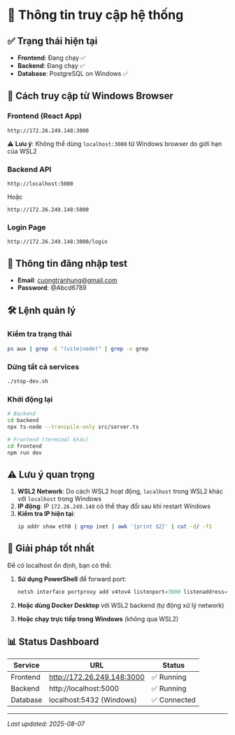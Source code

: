 # 🚀 Thông tin truy cập hệ thống

## ✅ Trạng thái hiện tại
- **Frontend**: Đang chạy ✅
- **Backend**: Đang chạy ✅
- **Database**: PostgreSQL on Windows ✅

## 📱 Cách truy cập từ Windows Browser

### Frontend (React App)
```
http://172.26.249.148:3000
```
⚠️ **Lưu ý**: Không thể dùng `localhost:3000` từ Windows browser do giới hạn của WSL2

### Backend API
```
http://localhost:5000
```
Hoặc
```
http://172.26.249.148:5000
```

### Login Page
```
http://172.26.249.148:3000/login
```

## 🔑 Thông tin đăng nhập test
- **Email**: cuongtranhung@gmail.com
- **Password**: @Abcd6789

## 🛠️ Lệnh quản lý

### Kiểm tra trạng thái
```bash
ps aux | grep -E "(vite|node)" | grep -v grep
```

### Dừng tất cả services
```bash
./stop-dev.sh
```

### Khởi động lại
```bash
# Backend
cd backend
npx ts-node --transpile-only src/server.ts

# Frontend (terminal khác)
cd frontend
npm run dev
```

## ⚠️ Lưu ý quan trọng

1. **WSL2 Network**: Do cách WSL2 hoạt động, `localhost` trong WSL2 khác với `localhost` trong Windows
2. **IP động**: IP `172.26.249.148` có thể thay đổi sau khi restart Windows
3. **Kiểm tra IP hiện tại**:
   ```bash
   ip addr show eth0 | grep inet | awk '{print $2}' | cut -d/ -f1
   ```

## 🎯 Giải pháp tốt nhất

Để có localhost ổn định, bạn có thể:

1. **Sử dụng PowerShell** để forward port:
   ```powershell
   netsh interface portproxy add v4tov4 listenport=3000 listenaddress=0.0.0.0 connectport=3000 connectaddress=172.26.249.148
   ```

2. **Hoặc dùng Docker Desktop** với WSL2 backend (tự động xử lý network)

3. **Hoặc chạy trực tiếp trong Windows** (không qua WSL2)

## 📊 Status Dashboard

| Service | URL | Status |
|---------|-----|--------|
| Frontend | http://172.26.249.148:3000 | ✅ Running |
| Backend | http://localhost:5000 | ✅ Running |
| Database | localhost:5432 (Windows) | ✅ Connected |

---
*Last updated: 2025-08-07*